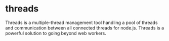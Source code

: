 # threads
Threads is a multiple-thread management tool handling a pool of threads and communication between all connected threads for node.js. Threads is a powerful solution to going beyond web workers.
